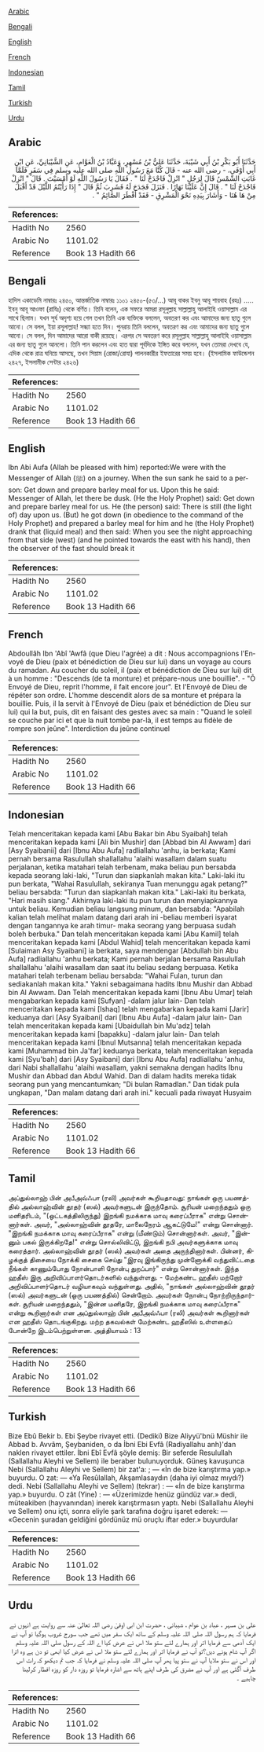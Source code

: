 [Arabic](#arabic)

[Bengali](#bengali)

[English](#english)

[French](#french)

[Indonesian](#indonesian)

[Tamil](#tamil)

[Turkish](#turkish)

[Urdu](#urdu)

## Arabic


<div dir="rtl" lang="ar" style={{fontSize:'larger',backgroundColor:'#f8f9fa',padding:20}}>
حَدَّثَنَا أَبُو بَكْرِ بْنُ أَبِي شَيْبَةَ، حَدَّثَنَا عَلِيُّ بْنُ مُسْهِرٍ، وَعَبَّادُ بْنُ الْعَوَّامِ، عَنِ الشَّيْبَانِيِّ، عَنِ ابْنِ أَبِي أَوْفَى، - رضى الله عنه - قَالَ كُنَّا مَعَ رَسُولِ اللَّهِ صلى الله عليه وسلم فِي سَفَرٍ فَلَمَّا غَابَتِ الشَّمْسُ قَالَ لِرَجُلٍ ‏"‏ انْزِلْ فَاجْدَحْ لَنَا ‏"‏ ‏.‏ فَقَالَ يَا رَسُولَ اللَّهِ لَوْ أَمْسَيْتَ ‏.‏ قَالَ ‏"‏ انْزِلْ فَاجْدَحْ لَنَا ‏"‏ ‏.‏ قَالَ إِنَّ عَلَيْنَا نَهَارًا ‏.‏ فَنَزَلَ فَجَدَحَ لَهُ فَشَرِبَ ثُمَّ قَالَ ‏"‏ إِذَا رَأَيْتُمُ اللَّيْلَ قَدْ أَقْبَلَ مِنْ هَا هُنَا - وَأَشَارَ بِيَدِهِ نَحْوَ الْمَشْرِقِ - فَقَدْ أَفْطَرَ الصَّائِمُ ‏"‏ ‏.‏
</div>
<div style={{backgroundColor:'#f8f9fa',padding:20, marginBottom: 10}}><table> <thead> <tr> <th>References:</th> <th></th> </tr> </thead> <tbody><tr><td>Hadith No</td><td>2560</td></tr><tr><td>Arabic No</td><td>1101.02</td></tr><tr><td>Reference</td><td>Book 13 Hadith 66</td></tr></tbody></table></div>

## Bengali


<div dir="ltr" lang="bn" style={{fontSize:'larger',backgroundColor:'#f8f9fa',padding:20}}>
হাদিস একাডেমি নাম্বারঃ ২৪৫০, আন্তর্জাতিক নাম্বারঃ ১১০১ ২৪৫০-(৫৩/...) আবূ বাকর ইবনু আবূ শায়বাহ (রহঃ) ..... ইবনু আবূ আওফা (রাযিঃ) থেকে বর্ণিত। তিনি বলেন, এক সফরে আমরা রসূলুল্লাহ সাল্লাল্লাহু আলাইহি ওয়াসাল্লাম এর সাথে ছিলাম। যখন সূর্য অদৃশ্য হয়ে গেল তখন তিনি এক ব্যক্তিকে বললেন, অবতরণ কর এবং আমাদের জন্য ছাতু গুলে আনো। সে বলল, ইয়া রসূলাল্লাহ! সন্ধ্যা হতে দিন। পুনরায় তিনি বললেন, অবতরণ কর এবং আমাদের জন্য ছাতু গুলে আনো। সে বলল, দিন আমাদের আরো বাকী রয়েছে। এরপর সে অবতরণ করে রসূলুল্লাহ সাল্লাল্লাহু আলাইহি ওয়াসাল্লাম এর জন্য ছাতু গুলে আনলো। তিনি পান করলেন এবং হাত দ্বারা পূর্বদিকে ইঙ্গিত করে বললেন, যখন তোমরা দেখবে যে, এদিক থেকে রাত্র ঘনিয়ে আসছে, তখন সিয়াম (রোজা/রোযা) পালনকারীর ইফতারের সময় হবে। (ইসলামিক ফাউন্ডেশন ২৪২৭, ইসলামীক সেন্টার ২৪২৬)
</div>
<div style={{backgroundColor:'#f8f9fa',padding:20, marginBottom: 10}}><table> <thead> <tr> <th>References:</th> <th></th> </tr> </thead> <tbody><tr><td>Hadith No</td><td>2560</td></tr><tr><td>Arabic No</td><td>1101.02</td></tr><tr><td>Reference</td><td>Book 13 Hadith 66</td></tr></tbody></table></div>

## English


<div dir="ltr" lang="en" style={{fontSize:'larger',backgroundColor:'#f8f9fa',padding:20}}>
Ibn Abi Aufa (Allah be pleased with him) reported:We were with the Messenger of Allah (ﷺ) on a journey. When the sun sank he said to a person: Get down and prepare barley meal for us. Upon this he said: Messenger of Allah, let there be dusk. (He the Holy Prophet) said: Get down and prepare barley meal for us. He (the person) said: There is still (the light of) day upon us. (But) he got down (in obedience to the command of the Holy Prophet) and prepared a barley meal for him and he (the Holy Prophet) drank that (liquid meal) and then said: When you see the night approaching from that side (west) (and he pointed towards the east with his hand), then the observer of the fast should break it
</div>
<div style={{backgroundColor:'#f8f9fa',padding:20, marginBottom: 10}}><table> <thead> <tr> <th>References:</th> <th></th> </tr> </thead> <tbody><tr><td>Hadith No</td><td>2560</td></tr><tr><td>Arabic No</td><td>1101.02</td></tr><tr><td>Reference</td><td>Book 13 Hadith 66</td></tr></tbody></table></div>

## French


<div dir="ltr" lang="fr" style={{fontSize:'larger',backgroundColor:'#f8f9fa',padding:20}}>
Abdoullâh Ibn 'Abî 'Awfâ (que Dieu l'agrée) a dit : Nous accompagnions l'Envoyé de Dieu (paix et bénédiction de Dieu sur lui) dans un voyage au cours du ramadan. Au coucher du soleil, il (paix et bénédiction de Dieu sur lui) dit à un homme : "Descends (de ta monture) et prépare-nous une bouillie". - "Ô Envoyé de Dieu, reprit l'homme, il fait encore jour". Et l'Envoyé de Dieu de répéter son ordre. L'homme descendit alors de sa monture et prépara la bouillie. Puis, il la servit à l'Envoyé de Dieu (paix et bénédiction de Dieu sur lui) qui la but, puis, dit en faisant des gestes avec sa main : "Quand le soleil se couche par ici et que la nuit tombe par-là, il est temps au fidèle de rompre son jeûne". Interdiction du jeûne continuel
</div>
<div style={{backgroundColor:'#f8f9fa',padding:20, marginBottom: 10}}><table> <thead> <tr> <th>References:</th> <th></th> </tr> </thead> <tbody><tr><td>Hadith No</td><td>2560</td></tr><tr><td>Arabic No</td><td>1101.02</td></tr><tr><td>Reference</td><td>Book 13 Hadith 66</td></tr></tbody></table></div>

## Indonesian


<div dir="ltr" lang="id" style={{fontSize:'larger',backgroundColor:'#f8f9fa',padding:20}}>
Telah menceritakan kepada kami [Abu Bakar bin Abu Syaibah] telah menceritakan kepada kami [Ali bin Mushir] dan [Abbad bin Al Awwam] dari [Asy Syaibanii] dari [Ibnu Abu Aufa] radliallahu 'anhu, ia berkata; Kami pernah bersama Rasulullah shallallahu 'alaihi wasallam dalam suatu perjalanan, ketika matahari telah terbenam, maka beliau pun bersabda kepada seorang laki-laki, "Turun dan siapkanlah makan kita." Laki-laki itu pun berkata, "Wahai Rasulullah, sekiranya Tuan menunggu agak petang?" beliau bersabda: "Turun dan siapkanlah makan kita." Laki-laki itu berkata, "Hari masih siang." Akhirnya laki-laki itu pun turun dan menyiapkannya untuk beliau. Kemudian beliau langsung minum, dan bersabda: "Apabilah kalian telah melihat malam datang dari arah ini -beliau memberi isyarat dengan tangannya ke arah timur- maka seorang yang berpuasa sudah boleh berbuka." Dan telah menceritakan kepada kami [Abu Kamil] telah menceritakan kepada kami [Abdul Wahid] telah menceritakan kepada kami [Sulaiman Asy Syaibani] ia berkata, saya mendengar [Abdullah bin Abu Aufa] radliallahu 'anhu berkata; Kami pernah berjalan bersama Rasulullah shallallahu 'alaihi wasallam dan saat itu beliau sedang berpuasa. Ketika matahari telah terbenam beliau bersabda: "Wahai Fulan, turun dan sediakanlah makan kita." Yakni sebagaimana hadits Ibnu Mushir dan Abbad bin Al Awwam. Dan Telah menceritakan kepada kami [Ibnu Abu Umar] telah mengabarkan kepada kami [Sufyan] -dalam jalur lain- Dan telah menceritakan kepada kami [Ishaq] telah mengabarkan kepada kami [Jarir] keduanya dari [Asy Syaibani] dari [Ibnu Abu Aufa] -dalam jalur lain- Dan telah menceritakan kepada kami [Ubaidullah bin Mu'adz] telah menceritakan kepada kami [bapakku] -dalam jalur lain- Dan telah menceritakan kepada kami [Ibnul Mutsanna] telah menceritakan kepada kami [Muhammad bin Ja'far] keduanya berkata, telah menceritakan kepada kami [Syu'bah] dari [Asy Syaibani] dari [Ibnu Abu Aufa] radliallahu 'anhu, dari Nabi shallallahu 'alaihi wasallam, yakni semakna dengan hadits Ibnu Mushir dan Abbad dan Abdul Wahid. Dan di dalam hadits mereka tidak seorang pun yang mencantumkan; "Di bulan Ramadlan." Dan tidak pula ungkapan, "Dan malam datang dari arah ini." kecuali pada riwayat Husyaim
</div>
<div style={{backgroundColor:'#f8f9fa',padding:20, marginBottom: 10}}><table> <thead> <tr> <th>References:</th> <th></th> </tr> </thead> <tbody><tr><td>Hadith No</td><td>2560</td></tr><tr><td>Arabic No</td><td>1101.02</td></tr><tr><td>Reference</td><td>Book 13 Hadith 66</td></tr></tbody></table></div>

## Tamil


<div dir="ltr" lang="ta" style={{fontSize:'larger',backgroundColor:'#f8f9fa',padding:20}}>
அப்துல்லாஹ் பின் அபீஅவ்ஃபா (ரலி) அவர்கள் கூறியதாவது: நாங்கள் ஒரு பயணத்தில் அல்லாஹ்வின் தூதர் (ஸல்) அவர்களுடன் இருந்தோம். சூரியன் மறைந்ததும் ஒரு மனிதரிடம், "(ஒட்டகத்திலிருந்து) இறங்கி நமக்காக மாவு கரைப்பீராக" என்று சொன்னார்கள். அவர், "அல்லாஹ்வின் தூதரே, மாலைநேரம் ஆகட்டுமே!" என்று சொன்னார். "இறங்கி நமக்காக மாவு கரைப்பீராக" என்று (மீண்டும்) சொன்னார்கள். அவர், "இன்னும் பகல் இருக்கிறதே!" என்று சொல்லிவிட்டு, இறங்கி நபி அவர்களுக்காக மாவு கரைத்தார். அல்லாஹ்வின் தூதர் (ஸல்) அவர்கள் அதை அருந்தினார்கள். பின்னர், கிழக்குத் திசையை நோக்கி சைகை செய்து "இரவு இங்கிருந்து முன்னோக்கி வந்துவிட்டதை நீங்கள் காணும்போது நோன்பாளி நோன்பு துறப்பார்" என்று சொன்னார்கள். இந்த ஹதீஸ் இரு அறிவிப்பாளர்தொடர்களில் வந்துள்ளது. - மேற்கண்ட ஹதீஸ் மற்றோர் அறிவிப்பாளர்தொடர் வழியாகவும் வந்துள்ளது. அதில், "நாங்கள் அல்லாஹ்வின் தூதர் (ஸல்) அவர்களுடன் (ஒரு பயணத்தில்) சென்றோம். அவர்கள் நோன்பு நோற்றிருந்தார்கள். சூரியன் மறைந்ததும், "இன்ன மனிதரே, இறங்கி நமக்காக மாவு கரைப்பீராக" என்று கூறினார்கள் என அப்துல்லாஹ் பின் அபீஅவ்ஃபா (ரலி) அவர்கள் கூறினார்கள் என ஹதீஸ் தொடங்குகிறது. மற்ற தகவல்கள் மேற்கண்ட ஹதீஸில் உள்ளதைப் போன்றே இடம்பெற்றுள்ளன. அத்தியாயம் : 13
</div>
<div style={{backgroundColor:'#f8f9fa',padding:20, marginBottom: 10}}><table> <thead> <tr> <th>References:</th> <th></th> </tr> </thead> <tbody><tr><td>Hadith No</td><td>2560</td></tr><tr><td>Arabic No</td><td>1101.02</td></tr><tr><td>Reference</td><td>Book 13 Hadith 66</td></tr></tbody></table></div>

## Turkish


<div dir="ltr" lang="tr" style={{fontSize:'larger',backgroundColor:'#f8f9fa',padding:20}}>
Bize Ebû Bekir b. Ebi Şeybe rivayet etti. (Dediki) Bize Aliyyü'bnü Müshir ile Abbad b. Avvâm, Şeybaniden, o da İbni Ebi Evfâ (Radiyallahu anh)'dan naklen rivayet ettiler. İbni Ebî Evfâ şöyle demiş: Bir seferde Resulullah (Sallallahu Aleyhi ve Sellem) ile beraber bulunuyorduk. Güneş kavuşunca Nebi (Sallallahu Aleyhi ve Sellem) bir zat'a: ; — «İn de bize karıştırma yap.» buyurdu. O zat: — «Ya Resûlallah, Akşamlasaydın (daha iyi olmaz mıydı?) dedi. Nebi (Sallallahu Aleyhi ve Sellem) (tekrar) : — «İn de bize karıştırma yap.» buyurdu. O zât (Yine) : — «Üzerimizde henüz gündüz var.» dedi, müteakiben (hayvanından) inerek karıştırmasın yaptı. Nebi (Sallallahu Aleyhi ve Sellem) onu içti, sonra eliyle şark tarafına doğru işaret ederek: — «Gecenin şuradan geldiğini gördünüz mü oruçlu iftar eder.» buyurdular
</div>
<div style={{backgroundColor:'#f8f9fa',padding:20, marginBottom: 10}}><table> <thead> <tr> <th>References:</th> <th></th> </tr> </thead> <tbody><tr><td>Hadith No</td><td>2560</td></tr><tr><td>Arabic No</td><td>1101.02</td></tr><tr><td>Reference</td><td>Book 13 Hadith 66</td></tr></tbody></table></div>

## Urdu


<div dir="rtl" lang="ur" style={{fontSize:'larger',backgroundColor:'#f8f9fa',padding:20}}>
علی بن مسہر ، عباد بن عوام ، شیبانی ، حضرت ابن ابی اوفیٰ رضی اللہ تعالیٰ عنہ سے روایت ہے انہوں نے فرمایا کہ ہم رسول اللہ صلی اللہ علیہ وسلم کے ساتھ ایک سفر میں تھے جب سورج غروب ہوگیا تو آپ نے ایک آدمی سے فرمایا اتر اور ہمارے لئے ستو ملا اس نے عرض کیا اے اللہ کے رسول صلی اللہ علیہ وسلم اگر آپ شام ہونے دیں؟تو آپ نے فرمایا اتر اور ہمارے لئے ستو ملا اس نے عرض کیا ابھی تو دن ہے وہ اترا اور اس نے ستو ملایا آپ نے ستو پیا پھر آپ صلی اللہ علیہ وسلم نے فرمایا کہ جب تم دیکھو کہ رات اس طرف آگئی ہے اور آپ نے مشرق کی طرف اپنے ہاتھ سے اشارہ فرمایا تو روزہ دار کو روزہ افطار کرلینا چاہیے ۔
</div>
<div style={{backgroundColor:'#f8f9fa',padding:20, marginBottom: 10}}><table> <thead> <tr> <th>References:</th> <th></th> </tr> </thead> <tbody><tr><td>Hadith No</td><td>2560</td></tr><tr><td>Arabic No</td><td>1101.02</td></tr><tr><td>Reference</td><td>Book 13 Hadith 66</td></tr></tbody></table></div>